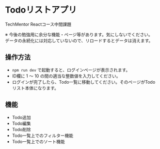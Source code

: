 # Todoリストアプリ

TechMentor Reactコース中間課題

※
今後の勉強用に余分な機能・ページ等があります。気にしないでください。
データの永続化には対応していないので、リロードするとデータは消えます。

## 操作方法

- `npm run dev` で起動すると、ログインページが表示されます。
- ID欄に 1 ～ 10 の間の適当な整数値を入力してください。
- ログインが完了したら、Todo一覧に移動してください。そのページがTodoリスト本体になります。

## 機能

- Todo追加
- Todo編集
- Todo削除
- Todo一覧上でのフィルター機能
- Todo一覧上でのソート機能
